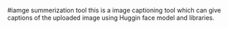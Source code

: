 #iamge summerization tool
this is a image captioning tool which can give captions of the uploaded image using Huggin face model and libraries.
